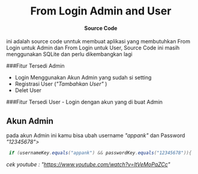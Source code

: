 <h1 align="center">From Login Admin and User</h1>
<h4 align="center">Source Code</h4>

ini adalah source code unntuk membuat aplikasi yang membutuhkan From Login untuk Admin dan From Login untuk User, Source Code ini masih menggunakan SQLite dan perlu dikembangkan lagi

###Fitur Tersedi Admin
   - Login Menggunakan Akun Admin yang sudah si setting
   - Registrasi User (<i>"Tambahkan User" </i>)
   - Delet User 

###Fitur Tersedi User
    - Login dengan akun yang di buat Admin

## Akun Admin
pada akun Admin ini kamu bisa ubah username <i>"appank"</i> dan Password <i>"12345678"> 

```MainActivity.java
 if (usernameKey.equals("appank") && passwordKey.equals("12345678")){
```
 <i>cek youtube : "<a>https://www.youtube.com/watch?v=ltVeMoPaZCc</a>"</i> 

